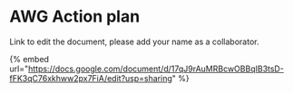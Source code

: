 # AWG Action plan



Link to edit the document, please add your name as a collaborator.&#x20;

{% embed url="https://docs.google.com/document/d/17qJ9rAuMRBcwOBBqIB3tsD-fFK3qC76xkhww2px7FiA/edit?usp=sharing" %}

